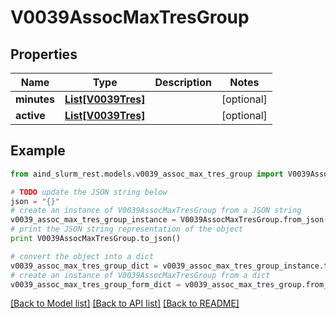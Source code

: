 # V0039AssocMaxTresGroup


## Properties

Name | Type | Description | Notes
------------ | ------------- | ------------- | -------------
**minutes** | [**List[V0039Tres]**](V0039Tres.md) |  | [optional] 
**active** | [**List[V0039Tres]**](V0039Tres.md) |  | [optional] 

## Example

```python
from aind_slurm_rest.models.v0039_assoc_max_tres_group import V0039AssocMaxTresGroup

# TODO update the JSON string below
json = "{}"
# create an instance of V0039AssocMaxTresGroup from a JSON string
v0039_assoc_max_tres_group_instance = V0039AssocMaxTresGroup.from_json(json)
# print the JSON string representation of the object
print V0039AssocMaxTresGroup.to_json()

# convert the object into a dict
v0039_assoc_max_tres_group_dict = v0039_assoc_max_tres_group_instance.to_dict()
# create an instance of V0039AssocMaxTresGroup from a dict
v0039_assoc_max_tres_group_form_dict = v0039_assoc_max_tres_group.from_dict(v0039_assoc_max_tres_group_dict)
```
[[Back to Model list]](../README.md#documentation-for-models) [[Back to API list]](../README.md#documentation-for-api-endpoints) [[Back to README]](../README.md)


